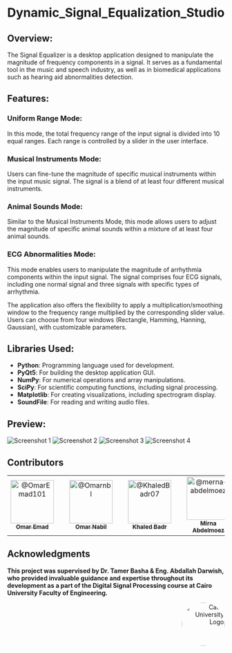 # Dynamic_Signal_Equalization_Studio

## Overview:
The Signal Equalizer is a desktop application designed to manipulate the magnitude of frequency components in a signal. It serves as a fundamental tool in the music and speech industry, as well as in biomedical applications such as hearing aid abnormalities detection.

## Features:

### Uniform Range Mode:

In this mode, the total frequency range of the input signal is divided into 10 equal ranges. Each range is controlled by a slider in the user interface.

### Musical Instruments Mode:

Users can fine-tune the magnitude of specific musical instruments within the input music signal. The signal is a blend of at least four different musical instruments.

### Animal Sounds Mode:

Similar to the Musical Instruments Mode, this mode allows users to adjust the magnitude of specific animal sounds within a mixture of at least four animal sounds.

### ECG Abnormalities Mode:

This mode enables users to manipulate the magnitude of arrhythmia components within the input signal. The signal comprises four ECG signals, including one normal signal and three signals with specific types of arrhythmia.

The application also offers the flexibility to apply a multiplication/smoothing window to the frequency range multiplied by the corresponding slider value. Users can choose from four windows (Rectangle, Hamming, Hanning, Gaussian), with customizable parameters.

## Libraries Used:

- **Python**: Programming language used for development.
- **PyQt5**: For building the desktop application GUI.
- **NumPy**: For numerical operations and array manipulations.
- **SciPy**: For scientific computing functions, including signal processing.
- **Matplotlib**: For creating visualizations, including spectrogram display.
- **SoundFile**: For reading and writing audio files.

## Preview:

![Screenshot 1](Task%203/ss/1.png)
![Screenshot 2](Task%203/ss/2.png)
![Screenshot 3](Task%203/ss/3.png)
![Screenshot 4](Task%203/ss/4.png)

## Contributors <a name = "Contributors"></a>

<table>
  <tr>
    <td align="center">
      <div style="text-align:center; margin-right:20px;">
        <a href="https://github.com/OmarEmad101">
          <img src="https://github.com/OmarEmad101.png" width="100px" alt="@OmarEmad101">
          <br>
          <sub><b>Omar Emad</b></sub>
        </a>
      </div>
    </td>
    <td align="center">
      <div style="text-align:center; margin-right:20px;">
        <a href="https://github.com/Omarnbl">
          <img src="https://github.com/Omarnbl.png" width="100px" alt="@Omarnbl">
          <br>
          <sub><b>Omar Nabil</b></sub>
        </a>
      </div>
    </td>
    <td align="center">
      <div style="text-align:center; margin-right:20px;">
        <a href="https://github.com/KhaledBadr07">
          <img src="https://github.com/KhaledBadr07.png" width="100px" alt="@KhaledBadr07">
          <br>
          <sub><b>Khaled Badr</b></sub>
        </a>
      </div>
    </td>
    <td align="center">
      <div style="text-align:center; margin-right:20px;">
        <a href="https://github.com/merna-abdelmoez">
          <img src="https://github.com/merna-abdelmoez.png" width="100px" alt="@merna-abdelmoez">
          <br>
          <sub><b>Mirna Abdelmoez</b></sub>
        </a>
      </div>
    </td>
  </tr>
</table>

## Acknowledgments

**This project was supervised by Dr. Tamer Basha & Eng. Abdallah Darwish, who provided invaluable guidance and expertise throughout its development as a part of the Digital Signal Processing course at Cairo University Faculty of Engineering.**

<div style="text-align: right">
    <img src="https://imgur.com/Wk4nR0m.png" alt="Cairo University Logo" width="100" style="border-radius: 50%;"/>
</div>
